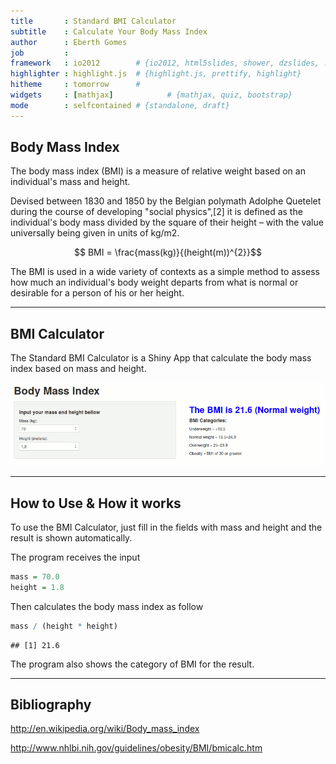 ```yaml
---
title       : Standard BMI Calculator
subtitle    : Calculate Your Body Mass Index
author      : Eberth Gomes
job         : 
framework   : io2012        # {io2012, html5slides, shower, dzslides, ...}
highlighter : highlight.js  # {highlight.js, prettify, highlight}
hitheme     : tomorrow      # 
widgets     : [mathjax]            # {mathjax, quiz, bootstrap}
mode        : selfcontained # {standalone, draft}
---
```


## Body Mass Index

The body mass index (BMI) is a measure of relative weight based on an individual's mass and height.

Devised between 1830 and 1850 by the Belgian polymath Adolphe Quetelet during the course of developing "social physics",[2] it is defined as the individual's body mass divided by the square of their height – with the value universally being given in units of kg/m2.

$$ BMI = \frac{mass(kg)}{(height(m))^{2}}$$

The BMI is used in a wide variety of contexts as a simple method to assess how much an individual's body weight departs from what is normal or desirable for a person of his or her height. 

---

## BMI Calculator

The Standard BMI Calculator is a Shiny App that calculate the body mass index based on mass and height.

![alt text](images/example_bmi.png)

---

## How to Use & How it works

To use the BMI Calculator, just fill in the fields with mass and height and the result is shown automatically.

The program receives the input


```r
mass = 70.0
height = 1.8
```

Then calculates the body mass index as follow


```r
mass / (height * height)
```

```
## [1] 21.6
```

The program also shows the category of BMI for the result.

---

## Bibliography

http://en.wikipedia.org/wiki/Body_mass_index

http://www.nhlbi.nih.gov/guidelines/obesity/BMI/bmicalc.htm
